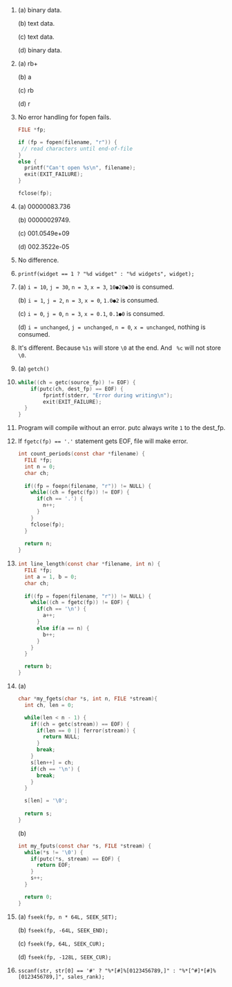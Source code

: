 1. (a) binary data.

   (b) text data.

   (c) text data.

   (d) binary data.

2. (a) rb+

   (b) a

   (c) rb

   (d) r

3. No error handling for fopen fails.

   ```c
   FILE *fp;
   
   if (fp = fopen(filename, "r")) {
   	// read characters until end-of-file
   } 
   else {
     printf("Can't open %s\n", filename);
     exit(EXIT_FAILURE);
   }
   
   fclose(fp);
   ```

4. (a) 00000083.736

   (b) 00000029749.

   (c) 001.0549e+09

   (d) 002.3522e-05

5. No difference.

6. `printf(widget == 1 ? "%d widget" : "%d widgets", widget);`

7. (a) `i = 10`, `j = 30`, `n = 3`, `x = 3`, `10●20●30` is consumed.

   (b) `i = 1`, `j = 2`, `n = 3`, `x = 0`, `1.0●2` is consumed.

   (c) `i = 0`, `j = 0`, `n = 3`, `x = 0.1`, `0.1●0` is consumed.

   (d) `i = unchanged`, `j = unchanged`, `n = 0`, `x = unchanged`, nothing is consumed.

8. It's different. Because `%1s` will store `\0` at the end. And ` %c` will not store `\0`.

9. (a) `getch()`

10. ```c
    while((ch = getc(source_fp)) != EOF) {
    	if(putc(ch, dest_fp) == EOF) {
    		fprintf(stderr, "Error during writing\n");
    		exit(EXIT_FAILURE);
      }
    }
    ```

11. Program will compile without an error. putc always write `1` to the dest_fp. 

12. If `fgetc(fp) == '.'` statement gets EOF, file will make error.

    ```c
    int count_periods(const char *filename) {
      FILE *fp;
      int n = 0;
      char ch;
        
      if((fp = foepn(filename, "r")) != NULL) {
        while((ch = fgetc(fp)) != EOF) {
          if(ch == '.') {
            n++;
          }
        }
        fclose(fp);
      }
        
      return n;
    }
    ```

13. ```c
    int line_length(const char *filename, int n) {
      FILE *fp;
      int a = 1, b = 0;
      char ch;
        
      if((fp = fopen(filename, "r")) != NULL) {
        while((ch = fgetc(fp)) != EOF) {
          if(ch == '\n') {
            a++;
          }
          else if(a == n) {
            b++;
          }
        }
      }
    
      return b;
    }
    ```

14. (a)

    ```c
    char *my_fgets(char *s, int n, FILE *stream){
      int ch, len = 0;
    
      while(len < n - 1) {
        if((ch = getc(stream)) == EOF) {
          if(len == 0 || ferror(stream)) {
            return NULL;
          }
          break;
        }
        s[len++] = ch;
        if(ch == '\n') {
          break;
        }
      }
    
      s[len] = '\0';
      
      return s;
    }
    ```

    (b)

    ```c
    int my_fputs(const char *s, FILE *stream) {
      while(*s != '\0') {
        if(putc(*s, stream) == EOF) {
          return EOF;
        }
        s++;
      }
    
      return 0;
    }
    ```

15. (a) `fseek(fp, n * 64L, SEEK_SET);`

    (b) `fseek(fp, -64L, SEEK_END);`

    (c) `fseek(fp, 64L, SEEK_CUR);`

    (d) `fseek(fp, -128L, SEEK_CUR);`

16. `sscanf(str, str[0] == '#' ? "%*[#]%[0123456789,]" : "%*[^#]*[#]%[0123456789,]", sales_rank);`
